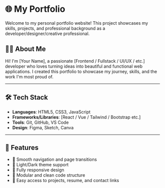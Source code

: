 # 🌐 My Portfolio

Welcome to my personal portfolio website! This project showcases my skills, projects, and professional background as a developer/designer/creative professional.
## 🧑‍💻 About Me

Hi! I'm [Your Name], a passionate [Frontend / Fullstack / UI/UX / etc.] developer who loves turning ideas into beautiful and functional web applications. I created this portfolio to showcase my journey, skills, and the work I'm most proud of.

---

## 🛠️ Tech Stack

- **Languages**: HTML5, CSS3, JavaScript
- **Frameworks/Libraries**: [React / Vue / Tailwind / Bootstrap etc.]
- **Tools**: Git, GitHub, VS Code
- **Design**: Figma, Sketch, Canva 

---

## 📁 Features

- 🧭 Smooth navigation and page transitions  
- 🌙 Light/Dark theme support   
- 📱 Fully responsive design  
- 🧩 Modular and clean code structure  
- 🔗 Easy access to projects, resume, and contact links

